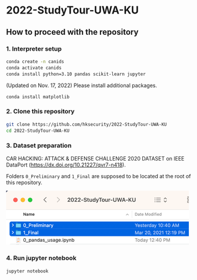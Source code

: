 # 2022-StudyTour-UWA-KU

## How to proceed with the repository


### 1. Interpreter setup

```bash
conda create -n canids
conda activate canids
conda install python=3.10 pandas scikit-learn jupyter
```

(Updated on Nov. 17, 2022) Please install additional packages.
```
conda install matplotlib 
```

### 2. Clone this repository
```bash
git clone https://github.com/hksecurity/2022-StudyTour-UWA-KU
cd 2022-StudyTour-UWA-KU
```

### 3. Dataset preparation
CAR HACKING: ATTACK & DEFENSE CHALLENGE 2020 DATASET on IEEE DataPort (https://dx.doi.org/10.21227/qvr7-n418).  

Folders `0_Preliminary` and `1_Final` are supposed to be located at the root of this repository.

![img.png](resource/screenshot_dataset.png)

### 4. Run jupyter notebook
`jupyter notebook`
